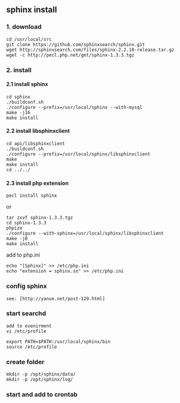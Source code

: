 ## sphinx install

### 1. download 
    cd /usr/local/src
    git clone https://github.com/sphinxsearch/sphinx.git
    wget http://sphinxsearch.com/files/sphinx-2.2.10-release.tar.gz
    wget -c http://pecl.php.net/get/sphinx-1.3.3.tgz

### 2. install
    
#### 2.1 install sphinx
    
    cd sphinx
    ./buildconf.sh
    ./configure --prefix=/usr/local/sphinx --with-mysql
    make -j16
    make install

#### 2.2 install libsphinxclient
    
    cd api/libsphinxclient
    ./buildconf.sh
    ./configure --prefix=/usr/local/sphinx/libsphinxclient
    make 
    make install
    cd ../../

#### 2.3 install php extension
    
    pecl install sphinx

 or
    
    tar zxvf sphinx-1.3.3.tgz
    cd sphinx-1.3.3
    phpize
    ./configure --with-sphinx=/usr/local/sphinx/libsphinxclient
    make -j8 
    make install
    
 add to php.ini
    
    echo "[Sphinx]" >> /etc/php.ini
    echo "extension = sphinx.so" >> /etc/php.ini
    

### config sphinx
    
    see: [http://yanue.net/post-129.html]
    
    
### start searchd
    
    add to evenirment
    vi /etc/profile 
    
    export PATH=$PATH:/usr/local/sphinx/bin
    source /etc/profile
    
### create folder

    mkdir -p /opt/sphinx/data/
    mkdir -p /opt/sphinx/log/
    
### start and add to crontab